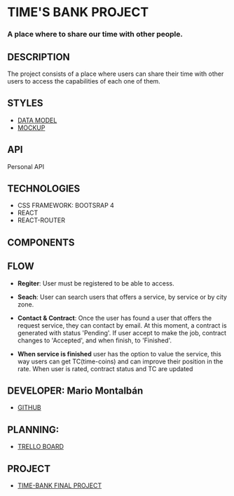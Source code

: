 # TIME'S BANK PROJECT
### A place where to share our time with other people.

## DESCRIPTION

The project consists of a place where users can share their time with other users to access the capabilities of each one of them.

## STYLES

- [DATA MODEL](docs/DataModel.png)
- [MOCKUP](docs/Mockup.png)

## API

Personal API

## TECHNOLOGIES

- CSS FRAMEWORK: BOOTSRAP 4
- REACT
- REACT-ROUTER

## COMPONENTS

## FLOW

- **Regiter**: User must be registered to be able to access.

- **Seach**: User can search users that offers a service, by service or by city zone.

- **Contact & Contract**: Once the user has found a user that offers the request service, they can contact by email. At this moment, a contract is generated with status 'Pending'. If user accept to make the job, contract changes to 'Accepted', and when finish, to 'Finished'.

- **When service is finished** user has the option to value the service, this way users can get TC(time-coins) and can improve their position in the rate. When user is rated, contract status and TC are updated

## DEVELOPER: Mario Montalbán

- [GITHUB](https://github.com/Monty4/Time-Bank/tree/develop)

## PLANNING:
- [TRELLO BOARD](https://trello.com/b/1Gl3tS01/time-bank)

## PROJECT

- [TIME-BANK FINAL PROJECT](http://time-bank.surge.sh/)